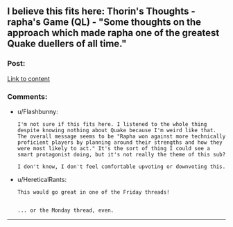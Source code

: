 ## I believe this fits here: Thorin's Thoughts - rapha's Game (QL) - "Some thoughts on the approach which made rapha one of the greatest Quake duellers of all time."

### Post:

[Link to content](https://youtu.be/bFu0njH0Jjw)

### Comments:

- u/Flashbunny:
  ```
  I'm not sure if this fits here. I listened to the whole thing despite knowing nothing about Quake because I'm weird like that. The overall message seems to be "Rapha won against more technically proficient players by planning around their strengths and how they were most likely to act." It's the sort of thing I could see a smart protagonist doing, but it's not really the theme of this sub?

  I don't know, I don't feel comfortable upvoting or downvoting this.
  ```

- u/HereticalRants:
  ```
  This would go great in one of the Friday threads!  


  ... or the Monday thread, even.
  ```

---

